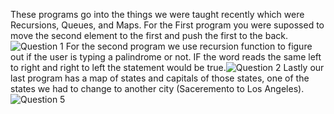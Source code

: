 These programs go into the things we were taught recently which were Recursions, Queues, and Maps. For the First program you were supossed to move the second element to the first and push the first to the back. 
![Question 1](https://user-images.githubusercontent.com/57150728/206624463-17a31679-3d93-46da-8fd3-26b5656f9623.jpg)
For the second program we use recursion function to figure out if the user is typing a palindrome or not. IF the word reads the same left to right and right to left the statement would be true.![Question 2](https://user-images.githubusercontent.com/57150728/206624680-329ecbd3-3fc5-4957-8baa-c1a767a11258.jpg)
 Lastly our last program has a map of states and capitals of those states, one of the states we had to change to another city (Saceremento to Los Angeles).
 ![Question 5](https://user-images.githubusercontent.com/57150728/206625091-0840a785-180b-43a0-917c-a6174ff4ba8b.jpg)
